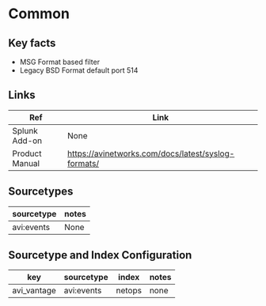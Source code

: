 # Common

## Key facts

* MSG Format based filter
* Legacy BSD Format default port 514

## Links

| Ref            | Link                                                                                                    |
|----------------|---------------------------------------------------------------------------------------------------------|
| Splunk Add-on  | None                                    |
| Product Manual | https://avinetworks.com/docs/latest/syslog-formats/   |


## Sourcetypes

| sourcetype     | notes                                                                                                   |
|----------------|---------------------------------------------------------------------------------------------------------|
| avi:events        | None                                                                                                    |

## Sourcetype and Index Configuration

| key            | sourcetype     | index          | notes          |
|----------------|----------------|----------------|----------------|
| avi_vantage     | avi:events       | netops          | none          |
